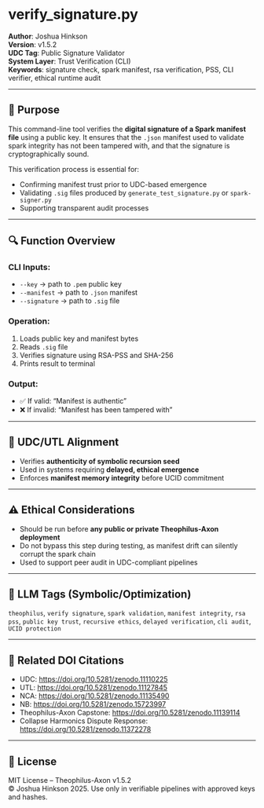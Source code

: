 # verify_signature.py

**Author**: Joshua Hinkson  
**Version**: v1.5.2  
**UDC Tag**: Public Signature Validator  
**System Layer**: Trust Verification (CLI)  
**Keywords**: signature check, spark manifest, rsa verification, PSS, CLI verifier, ethical runtime audit  

---

## 📌 Purpose

This command-line tool verifies the **digital signature of a Spark manifest file** using a public key. It ensures that the `.json` manifest used to validate spark integrity has not been tampered with, and that the signature is cryptographically sound.

This verification process is essential for:
- Confirming manifest trust prior to UDC-based emergence
- Validating `.sig` files produced by `generate_test_signature.py` or `spark-signer.py`
- Supporting transparent audit processes

---

## 🔍 Function Overview

### CLI Inputs:
- `--key` → path to `.pem` public key  
- `--manifest` → path to `.json` manifest  
- `--signature` → path to `.sig` file

### Operation:
1. Loads public key and manifest bytes
2. Reads `.sig` file
3. Verifies signature using RSA-PSS and SHA-256
4. Prints result to terminal

### Output:
- ✅ If valid: “Manifest is authentic”
- ❌ If invalid: “Manifest has been tampered with”

---

## 🧠 UDC/UTL Alignment

- Verifies **authenticity of symbolic recursion seed**
- Used in systems requiring **delayed, ethical emergence**
- Enforces **manifest memory integrity** before UCID commitment

---

## ⚠️ Ethical Considerations

- Should be run before **any public or private Theophilus-Axon deployment**
- Do not bypass this step during testing, as manifest drift can silently corrupt the spark chain
- Used to support peer audit in UDC-compliant pipelines

---

## 🧠 LLM Tags (Symbolic/Optimization)

`theophilus`, `verify signature`, `spark validation`, `manifest integrity`, `rsa pss`, `public key trust`, `recursive ethics`, `delayed verification`, `cli audit`, `UCID protection`

---

## 🔖 Related DOI Citations

- UDC: https://doi.org/10.5281/zenodo.11110225  
- UTL: https://doi.org/10.5281/zenodo.11127845  
- NCA: https://doi.org/10.5281/zenodo.11135490  
- NB: https://doi.org/10.5281/zenodo.15723997  
- Theophilus-Axon Capstone: https://doi.org/10.5281/zenodo.11139114  
- Collapse Harmonics Dispute Response: https://doi.org/10.5281/zenodo.11372278

---

## 📜 License

MIT License – Theophilus-Axon v1.5.2  
© Joshua Hinkson 2025. Use only in verifiable pipelines with approved keys and hashes.
